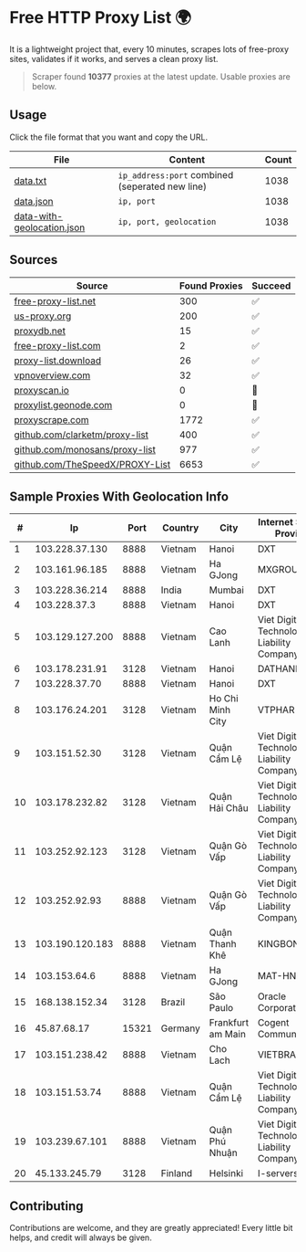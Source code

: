 
# Free HTTP Proxy List 🌍

It is a lightweight project that, every 10 minutes, scrapes lots of free-proxy sites, validates if it works, and serves a clean proxy list.


> Scraper found **10377** proxies at the latest update. Usable proxies are below.

## Usage

Click the file format that you want and copy the URL.


|File|Content|Count|
|----|-------|-----|
|[data.txt](https://raw.githubusercontent.com/themiralay/Proxy-List-World/master/data.txt)|`ip_address:port` combined (seperated new line)|1038|
|[data.json](https://raw.githubusercontent.com/themiralay/Proxy-List-World/master/data.json)|`ip, port`|1038|
|[data-with-geolocation.json](https://raw.githubusercontent.com/themiralay/Proxy-List-World/master/data-with-geolocation.json)|`ip, port, geolocation`|1038|

## Sources

|Source|Found Proxies|Succeed|
|------|-------------|-------|
|[free-proxy-list.net](https://free-proxy-list.net)|300|✅|
|[us-proxy.org](https://www.us-proxy.org)|200|✅|
|[proxydb.net](http://proxydb.net)|15|✅|
|[free-proxy-list.com](https://free-proxy-list.com/?page=&port=&type%5B%5D=http&type%5B%5D=https&up_time=0&search=Search)|2|✅|
|[proxy-list.download](https://www.proxy-list.download/HTTP)|26|✅|
|[vpnoverview.com](https://vpnoverview.com/privacy/anonymous-browsing/free-proxy-servers)|32|✅|
|[proxyscan.io](https://www.proxyscan.io)|0|🚫|
|[proxylist.geonode.com](https://proxylist.geonode.com/api/proxy-list?limit=300&page=1&sort_by=lastChecked&sort_type=desc&protocols=http,https)|0|🚫|
|[proxyscrape.com](https://api.proxyscrape.com/v2/?request=displayproxies&protocol=http&timeout=10000&country=all&ssl=all&anonymity=all)|1772|✅|
|[github.com/clarketm/proxy-list](https://raw.githubusercontent.com/clarketm/proxy-list/master/proxy-list-raw.txt)|400|✅|
|[github.com/monosans/proxy-list](https://raw.githubusercontent.com/monosans/proxy-list/main/proxies/http.txt)|977|✅|
|[github.com/TheSpeedX/PROXY-List](https://raw.githubusercontent.com/TheSpeedX/PROXY-List/master/http.txt)|6653|✅|


## Sample Proxies With Geolocation Info

|#|Ip|Port|Country|City|Internet Service Provider|
|-|--|----|-------|----|-------------------------|
|1|103.228.37.130|8888|Vietnam|Hanoi|DXT|
|2|103.161.96.185|8888|Vietnam|Ha GJong|MXGROUP|
|3|103.228.36.214|8888|India|Mumbai|DXT|
|4|103.228.37.3|8888|Vietnam|Hanoi|DXT|
|5|103.129.127.200|8888|Vietnam|Cao Lanh|Viet Digital Technology Liability Company|
|6|103.178.231.91|3128|Vietnam|Hanoi|DATHANH|
|7|103.228.37.70|8888|Vietnam|Hanoi|DXT|
|8|103.176.24.201|3128|Vietnam|Ho Chi Minh City|VTPHAR|
|9|103.151.52.30|3128|Vietnam|Quận Cẩm Lệ|Viet Digital Technology Liability Company|
|10|103.178.232.82|3128|Vietnam|Quận Hải Châu|Viet Digital Technology Liability Company|
|11|103.252.92.123|3128|Vietnam|Quận Gò Vấp|Viet Digital Technology Liability Company|
|12|103.252.92.93|8888|Vietnam|Quận Gò Vấp|Viet Digital Technology Liability Company|
|13|103.190.120.183|8888|Vietnam|Quận Thanh Khê|KINGBOND|
|14|103.153.64.6|8888|Vietnam|Ha GJong|MAT-HN|
|15|168.138.152.34|3128|Brazil|São Paulo|Oracle Corporation|
|16|45.87.68.17|15321|Germany|Frankfurt am Main|Cogent Communications|
|17|103.151.238.42|8888|Vietnam|Cho Lach|VIETBRANDS|
|18|103.151.53.74|8888|Vietnam|Quận Cẩm Lệ|Viet Digital Technology Liability Company|
|19|103.239.67.101|8888|Vietnam|Quận Phú Nhuận|Viet Digital Technology Liability Company|
|20|45.133.245.79|3128|Finland|Helsinki|I-servers LTD|



## Contributing

Contributions are welcome, and they are greatly appreciated! Every
little bit helps, and credit will always be given.

